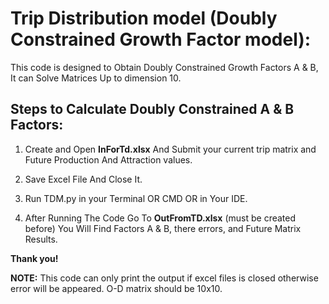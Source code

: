 # Trip Distribution model (Doubly Constrained Growth Factor model):

This code is designed to Obtain Doubly Constrained Growth Factors A & B, It can Solve Matrices Up to dimension 10.

## Steps to Calculate Doubly Constrained A & B Factors:

1. Create and Open **InForTd.xlsx** And Submit your current trip matrix and Future Production And Attraction values.

2. Save Excel File And Close It.

3. Run TDM.py in your Terminal OR CMD OR in Your IDE.

4. After Running The Code Go To **OutFromTD.xlsx** (must be created before) You Will Find Factors A & B, there errors, and Future Matrix Results.

**Thank you!**

**NOTE:** This code can only print the output if excel files is closed otherwise error will be appeared.
         O-D matrix should be 10x10.
